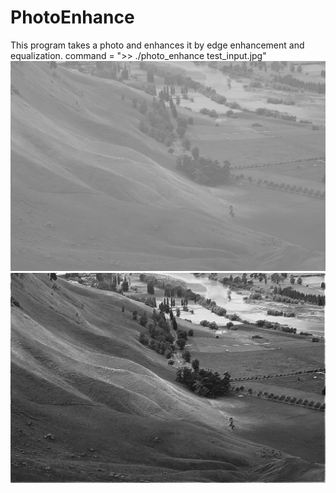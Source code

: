 # PhotoEnhance
This program takes a photo and enhances it by edge enhancement and equalization.
command = ">> ./photo_enhance test_input.jpg"
![alt text](test_input.jpg)
![alt text](edge_enhance.jpg)
